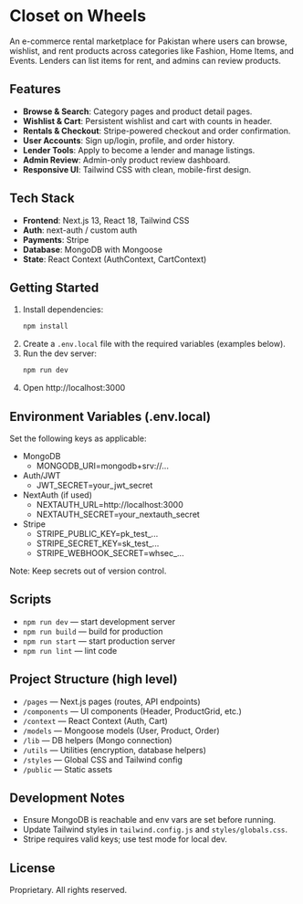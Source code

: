 # Closet on Wheels

An e-commerce rental marketplace for Pakistan where users can browse, wishlist, and rent products across categories like Fashion, Home Items, and Events. Lenders can list items for rent, and admins can review products.

## Features
- **Browse & Search**: Category pages and product detail pages.
- **Wishlist & Cart**: Persistent wishlist and cart with counts in header.
- **Rentals & Checkout**: Stripe-powered checkout and order confirmation.
- **User Accounts**: Sign up/login, profile, and order history.
- **Lender Tools**: Apply to become a lender and manage listings.
- **Admin Review**: Admin-only product review dashboard.
- **Responsive UI**: Tailwind CSS with clean, mobile-first design.

## Tech Stack
- **Frontend**: Next.js 13, React 18, Tailwind CSS
- **Auth**: next-auth / custom auth
- **Payments**: Stripe
- **Database**: MongoDB with Mongoose
- **State**: React Context (AuthContext, CartContext)

## Getting Started

1. Install dependencies:
   ```bash
   npm install
   ```
2. Create a `.env.local` file with the required variables (examples below).
3. Run the dev server:
   ```bash
   npm run dev
   ```
4. Open http://localhost:3000

## Environment Variables (.env.local)
Set the following keys as applicable:

- MongoDB
  - MONGODB_URI=mongodb+srv://...
- Auth/JWT
  - JWT_SECRET=your_jwt_secret
- NextAuth (if used)
  - NEXTAUTH_URL=http://localhost:3000
  - NEXTAUTH_SECRET=your_nextauth_secret
- Stripe
  - STRIPE_PUBLIC_KEY=pk_test_...
  - STRIPE_SECRET_KEY=sk_test_...
  - STRIPE_WEBHOOK_SECRET=whsec_...

Note: Keep secrets out of version control.

## Scripts
- `npm run dev` — start development server
- `npm run build` — build for production
- `npm run start` — start production server
- `npm run lint` — lint code

## Project Structure (high level)
- `/pages` — Next.js pages (routes, API endpoints)
- `/components` — UI components (Header, ProductGrid, etc.)
- `/context` — React Context (Auth, Cart)
- `/models` — Mongoose models (User, Product, Order)
- `/lib` — DB helpers (Mongo connection)
- `/utils` — Utilities (encryption, database helpers)
- `/styles` — Global CSS and Tailwind config
- `/public` — Static assets

## Development Notes
- Ensure MongoDB is reachable and env vars are set before running.
- Update Tailwind styles in `tailwind.config.js` and `styles/globals.css`.
- Stripe requires valid keys; use test mode for local dev.

## License
Proprietary. All rights reserved.
